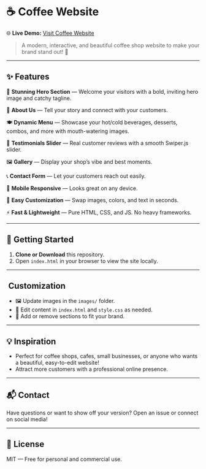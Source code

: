 # ☕️ Coffee Website

🌐 **Live Demo:** [Visit Coffee Website](http://127.0.0.1:5501/coffee/index.html#)

> A modern, interactive, and beautiful coffee shop website to make your brand stand out! 🚀

---

## ✨ Features

🌟 **Stunning Hero Section** — Welcome your visitors with a bold, inviting hero image and catchy tagline.

📖 **About Us** — Tell your story and connect with your customers.

🍽️ **Dynamic Menu** — Showcase your hot/cold beverages, desserts, combos, and more with mouth-watering images.

💬 **Testimonials Slider** — Real customer reviews with a smooth Swiper.js slider.

🖼️ **Gallery** — Display your shop’s vibe and best moments.


📞 **Contact Form** — Let your customers reach out easily.

📱 **Mobile Responsive** — Looks great on any device.

🎨 **Easy Customization** — Swap images, colors, and text in seconds.

⚡ **Fast & Lightweight** — Pure HTML, CSS, and JS. No heavy frameworks.

---

## 🚀 Getting Started

1. **Clone or Download** this repository.
2. Open `index.html` in your browser to view the site locally.


---



## ️ Customization

- 🖼️ Update images in the `images/` folder.
- 🎨 Edit content in `index.html` and `style.css` as needed.
- 🧩 Add or remove sections to fit your brand.

---

## 💡 Inspiration

- Perfect for coffee shops, cafes, small businesses, or anyone who wants a beautiful, easy-to-edit website!
- Attract more customers with a professional online presence.

---

## 📬 Contact

Have questions or want to show off your version? Open an issue or connect on social media!

---

## 📄 License

MIT — Free for personal and commercial use.


